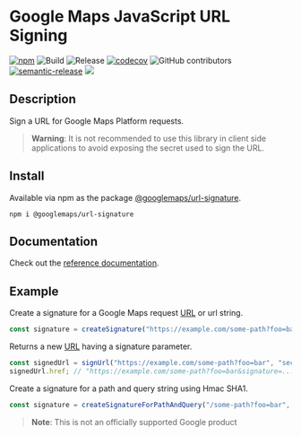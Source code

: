 # Google Maps JavaScript URL Signing

[![npm](https://img.shields.io/npm/v/@googlemaps/url-signature)](https://www.npmjs.com/package/@googlemaps/url-signature)
![Build](https://github.com/googlemaps/js-url-signature/workflows/Build/badge.svg)
![Release](https://github.com/googlemaps/js-url-signature/workflows/Release/badge.svg)
[![codecov](https://codecov.io/gh/googlemaps/js-url-signature/branch/main/graph/badge.svg)](https://codecov.io/gh/googlemaps/js-url-signature)
![GitHub contributors](https://img.shields.io/github/contributors/googlemaps/js-url-signature?color=green)
[![semantic-release](https://img.shields.io/badge/%20%20%F0%9F%93%A6%F0%9F%9A%80-semantic--release-e10079.svg)](https://github.com/semantic-release/semantic-release)
[![](https://github.com/jpoehnelt/in-solidarity-bot/raw/main/static//badge-flat.png)](https://github.com/apps/in-solidarity)

## Description

Sign a URL for Google Maps Platform requests.

> **Warning**: It is not recommended to use this library in client side applications to avoid exposing the secret used to sign the URL.

## Install

Available via npm as the package [@googlemaps/url-signature](https://www.npmjs.com/package/@googlemaps/url-signature).

`npm i @googlemaps/url-signature`

## Documentation

Check out the [reference documentation](https://googlemaps.github.io/js-url-signature/index.html).

## Example
Create a signature for a Google Maps request [URL](https://developer.mozilla.org/en-US/docs/Web/API/URL) or url string.

 ```ts
const signature = createSignature("https://example.com/some-path?foo=bar", "secret");
```

Returns a new [URL](https://developer.mozilla.org/en-US/docs/Web/API/URL) having a signature parameter.

```ts
const signedUrl = signUrl("https://example.com/some-path?foo=bar", "secret");
signedUrl.href; // "https://example.com/some-path?foo=bar&signature=..."
```

Create a signature for a path and query string using Hmac SHA1.

```ts
const signature = createSignatureForPathAndQuery("/some-path?foo=bar", "secret");
 ```

> **Note**: This is not an officially supported Google product
